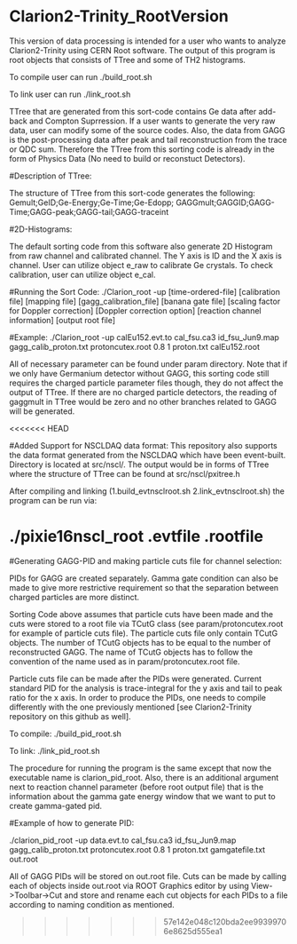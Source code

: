 # Clarion2-Trinity_RootVersion

This version of data processing is intended for a user who wants to analyze Clarion2-Trinity using CERN Root software. The output of this program is root objects that consists of TTree and some of TH2 histograms. 

To compile user can run ./build_root.sh

To link user can run ./link_root.sh

TTree that are generated from this sort-code contains Ge data after add-back and Compton Suprression. If a user wants to generate the very raw data, user can modify some of the source codes. Also, the data from GAGG is the post-processing data after peak and tail reconstruction from the trace or QDC sum. Therefore the TTree from this sorting code is already in the form of Physics Data (No need to build or reconstuct Detectors).


#Description of TTree:

The structure of TTree from this sort-code generates the following:
Gemult;GeID;Ge-Energy;Ge-Time;Ge-Edopp;
GAGGmult;GAGGID;GAGG-Time;GAGG-peak;GAGG-tail;GAGG-traceint


#2D-Histograms:

The default sorting code from this software also generate 2D Histogram from raw channel and calibrated channel. The Y axis is ID and the X axis is channel. User can utilize object e_raw to calibrate Ge crystals. To check calibration, user can utilize object e_cal.


#Running the Sort Code:
./Clarion_root -up [time-ordered-file] [calibration file] [mapping file] [gagg_calibration_file] [banana gate file] [scaling factor for Doppler correction] [Doppler correction option] [reaction channel information] [output root file]

#Example:
./Clarion_root -up calEu152.evt.to cal_fsu.ca3 id_fsu_Jun9.map gagg_calib_proton.txt protoncutex.root 0.8 1 proton.txt calEu152.root

All of necessary parameter can be found under param directory. Note that if we only have Germanium detector without GAGG, this sorting code still requires the charged particle parameter files though, they do not affect the output of TTree. If there are no charged particle detectors, the reading of gaggmult in TTree would be zero and no other branches related to GAGG will be generated.

<<<<<<< HEAD

#Added Support for NSCLDAQ data format:
This repository also supports the data format generated from the NSCLDAQ which have been event-built. Directory is located at src/nscl/. The output would be in forms of TTree where the structure of TTree can be found at src/nscl/pxitree.h

After compiling and linking (1.build_evtnsclroot.sh 2.link_evtnsclroot.sh) the program can be run via:

./pixie16nscl_root .evtfile .rootfile 
=======
#Generating GAGG-PID and making particle cuts file for channel selection:

PIDs for GAGG are created separately. Gamma gate condition can also be made to give more restrictive requirement so that the separation between charged particles are more distinct.  

Sorting Code above assumes that particle cuts have been made and the cuts were stored to a root file via TCutG class (see param/protoncutex.root for example of particle cuts file). The particle cuts file only contain TCutG objects. The number of TCutG objects has to be equal to the number of reconstructed GAGG. The name of TCutG objects has to follow the convention of the name used as in param/protoncutex.root file. 

Particle cuts file can be made after the PIDs were generated. Current standard PID for the analysis is trace-integral for the y axis and tail to peak ratio for the x axis. In order to produce the PIDs, one needs to compile differently with the one previously mentioned [see Clarion2-Trinity repository on this github as well].

To compile: ./build_pid_root.sh

To link: ./link_pid_root.sh

The procedure for running the program is the same except that now the executable name is clarion_pid_root. Also, there is an additional argument next to reaction channel parameter (before root output file) that is the information about the gamma gate energy window that we want to put to create gamma-gated pid.

#Example of how to generate PID:

./clarion_pid_root -up data.evt.to cal_fsu.ca3 id_fsu_Jun9.map gagg_calib_proton.txt protoncutex.root 0.8 1 proton.txt gamgatefile.txt out.root

All of GAGG PIDs will be stored on out.root file. Cuts can be made by calling each of objects inside out.root via ROOT Graphics editor by using View->Toolbar->Cut and store and rename each cut objects for each PIDs to a file according to naming condition as mentioned.
>>>>>>> 57e142e048c120bda2ee99399706e8625d555ea1
